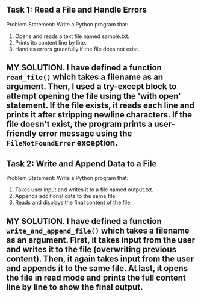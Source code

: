 Task 1: Read a File and Handle Errors
-
Problem Statement: Write a Python program that:
1. Opens and reads a text file named sample.txt.
2. Prints its content line by line.
3. Handles errors gracefully if the file does not exist.

MY SOLUTION.
I have defined a function `read_file()` which takes a filename as an argument.
Then, I used a try-except block to attempt opening the file using the 'with open' statement.
If the file exists, it reads each line and prints it after stripping newline characters.
If the file doesn't exist, the program prints a user-friendly error message using the `FileNotFoundError` exception.
---------------------------------------------------------------------------------------------------------------------------------------------------------------------------------------------

Task 2: Write and Append Data to a File
-
Problem Statement: Write a Python program that:
1. Takes user input and writes it to a file named output.txt.
2. Appends additional data to the same file.
3. Reads and displays the final content of the file.

MY SOLUTION.
I have defined a function `write_and_append_file()` which takes a filename as an argument.
First, it takes input from the user and writes it to the file (overwriting previous content).
Then, it again takes input from the user and appends it to the same file.
At last, it opens the file in read mode and prints the full content line by line to show the final output.
---------------------------------------------------------------------------------------------------------------------------------------------------------------------------------------------
